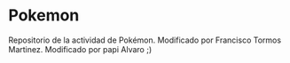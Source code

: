 # Pokemon
 Repositorio de la actividad de Pokémon.
 Modificado por Francisco Tormos Martinez.
 Modificado por papi Alvaro ;)